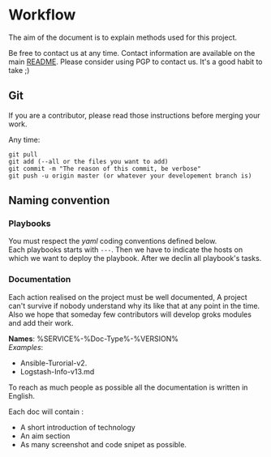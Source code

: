 # Workflow

The aim of the document is to explain methods used for this project.

Be free to contact us at any time. Contact information are available on the main [README](/https://github.com/Nodulaire/ELK-Ansible/blob/master/README.md#contact).
Please consider using PGP to contact us. It's a good habit to take ;)
## Git
If you are a contributor, please read those instructions before merging your work.

Any time:
```
git pull  
git add (--all or the files you want to add)  
git commit -m "The reason of this commit, be verbose"
git push -u origin master (or whatever your developement branch is)
```

## Naming convention

### Playbooks

You must respect the *yaml* coding conventions defined below.  
Each playbooks starts with ```---```. Then we have to indicate the hosts on which we want to deploy the playbook. After we declin all playbook's tasks.

### Documentation

Each action realised on the project must be well documented, A project can't survive if nobody understand why its like that at any point in the time. Also we hope that someday few contributors will develop groks modules and add their work.

**Names**: %SERVICE%-%Doc-Type%-%VERSION%  
*Examples*:
- Ansible-Turorial-v2.
- Logstash-Info-v13.md

To reach as much people as possible all the documentation is written in English.

Each doc will contain :
- A short introduction of technology
- An aim section
- As many screenshot and code snipet as possible.
